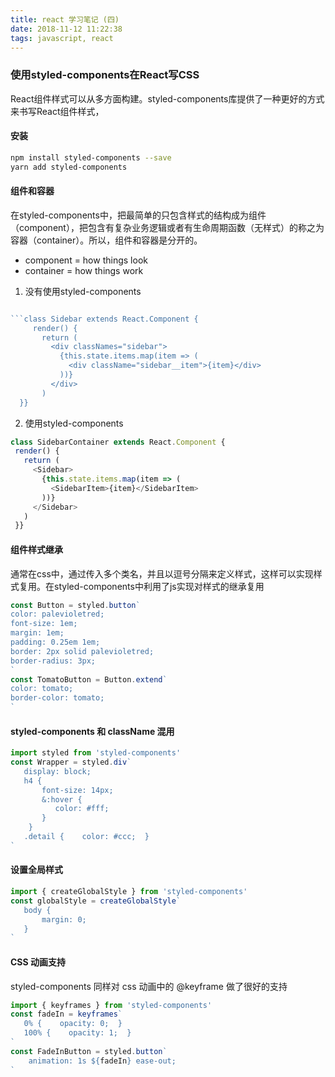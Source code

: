 ```yaml
---
title: react 学习笔记 (四)
date: 2018-11-12 11:22:38
tags: javascript, react
---
```


### 使用styled-components在React写CSS

<!-- more -->

React组件样式可以从多方面构建。styled-components库提供了一种更好的方式来书写React组件样式，

#### 安装
```bash
npm install styled-components --save
yarn add styled-components
```

#### 组件和容器
在styled-components中，把最简单的只包含样式的结构成为组件（component），把包含有复杂业务逻辑或者有生命周期函数（无样式）的称之为容器（container）。所以，组件和容器是分开的。
* component = how things look
* container = how things work

1. 没有使用styled-components
```js

```class Sidebar extends React.Component {
     render() {
       return (
         <div classNames="sidebar">
           {this.state.items.map(item => (
             <div className="sidebar__item">{item}</div>
           ))}
         </div>
       )
  }}
 ```

 2. 使用styled-components
 ```js
 class SidebarContainer extends React.Component {
  render() {
    return (
      <Sidebar>
        {this.state.items.map(item => (
          <SidebarItem>{item}</SidebarItem>
        ))}
      </Sidebar>
    )
  }}
 ```

 #### 组件样式继承
 通常在css中，通过传入多个类名，并且以逗号分隔来定义样式，这样可以实现样式复用。在styled-components中利用了js实现对样式的继承复用
 ```js
 const Button = styled.button` 
 color: palevioletred; 
 font-size: 1em; 
 margin: 1em; 
 padding: 0.25em 1em; 
 border: 2px solid palevioletred; 
 border-radius: 3px;
`
const TomatoButton = Button.extend`  
 color: tomato; 
 border-color: tomato;
`
 ```

 #### styled-components 和 className 混用
 ```js
 import styled from 'styled-components'
const Wrapper = styled.div`
    display: block;
    h4 {
        font-size: 14px;
        &:hover { 
           color: #fff;
        } 
     } 
    .detail {    color: #ccc;  }
`
 ```

 #### 设置全局样式
 ```js
 import { createGlobalStyle } from 'styled-components'
 const globalStyle = createGlobalStyle`
    body { 
        margin: 0; 
    }
 `
 ```

 #### CSS 动画支持
 styled-components 同样对 css 动画中的 @keyframe 做了很好的支持
 ```js
 import { keyframes } from 'styled-components'
const fadeIn = keyframes` 
    0% {    opacity: 0;  } 
    100% {    opacity: 1;  }
`
const FadeInButton = styled.button`
    animation: 1s ${fadeIn} ease-out;
`
 ```